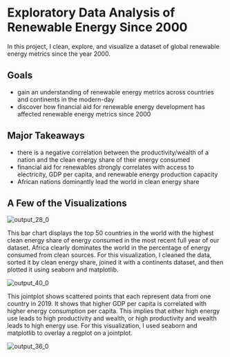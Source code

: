 # Exploratory Data Analysis of Renewable Energy Since 2000
In this project, I clean, explore, and visualize a dataset of global renewable energy metrics since the year 2000. 


## Goals
- gain an understanding of renewable energy metrics across countries and continents in the modern-day
- discover how financial aid for renewable energy development has affected renewable energy metrics since 2000


## Major Takeaways
- there is a negative correlation between the productivity/wealth of a nation and the clean energy share of their energy consumed
- financial aid for renewables strongly correlates with access to electricity, GDP per capita, and renewable energy production capacity
- African nations dominantly lead the world in clean energy share
  
## A Few of the Visualizations
![output_28_0](https://github.com/joeywakeman/renewables/assets/144757059/acb082fd-7a67-4483-9ebb-377d54ac5721)

This bar chart displays the top 50 countries in the world with the highest clean energy share of energy consumed in the most recent full year of our dataset. Africa clearly dominates the world in the percentage of energy consumed from clean sources. For this visualization, I cleaned the data, sorted it by clean energy share, joined it with a continents dataset, and then plotted it using seaborn and matplotlib.


![output_40_0](https://github.com/joeywakeman/renewables/assets/144757059/6a487763-a444-475d-b3c6-b780f01e7ea0)


This jointplot shows scattered points that each represent data from one country in 2019. It shows that higher GDP per capita is correlated with higher energy consumption per capita. This implies that either high energy use leads to high productivity and wealth, or high productivity and wealth leads to high energy use. For this visualization, I used seaborn and matplotlib to overlay a regplot on a jointplot.

![output_36_0](https://github.com/joeywakeman/renewables/assets/144757059/900704f1-3956-45d9-9324-d82367ca69f4)
